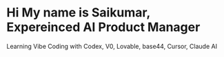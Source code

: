 # Hi My name is Saikumar, Expereinced AI Product Manager 
Learning Vibe Coding with Codex, V0, Lovable, base44, Cursor, Claude AI
